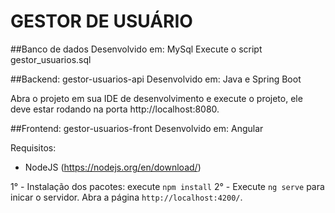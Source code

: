 # GESTOR DE USUÁRIO

##Banco de dados
Desenvolvido em: MySql
Execute o script gestor_usuarios.sql

##Backend: gestor-usuarios-api
Desenvolvido em: Java e Spring Boot

Abra o projeto em sua IDE de desenvolvimento e execute o projeto, ele deve estar rodando na porta http://localhost:8080.

##Frontend: gestor-usuarios-front
Desenvolvido em: Angular 

Requisitos:
- NodeJS (https://nodejs.org/en/download/)

1° - Instalação dos pacotes: execute `npm install`
2° - Execute `ng serve` para inicar o servidor. Abra a página `http://localhost:4200/`.

